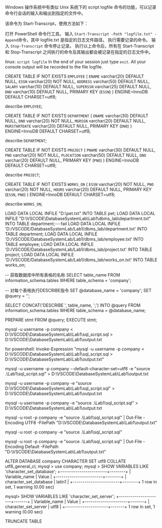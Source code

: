 Windows 操作系统中有类似 Unix 系统下的 script logfile 命令的功能，可以记录命令行会话的输入和输出到指定的文件中。

该命令为 Start-Transcript，使用方法如下：

打开 PowerShell 命令行工具。
输入 `Start-Transcript -Path "logfile.txt" -Append`命令，其中 logfile.txt 是指定的日志文件路径。
执行需要记录的命令。
输入 `Stop-Transcript` 命令停止记录。
执行以上命令后，所有在 Start-Transcript 和 Stop-Transcript 之间执行的命令及其输出都会被记录在指定的日志文件中。

linux:
`script logfile`
In the end of your session just type `exit`.
All your console output will be recorded to the file logfile.

CREATE TABLE IF NOT EXISTS `EMPLOYEE` (
    `ENAME` varchar(20) DEFAULT NULL,
    `ESSN` varchar(20) NOT NULL,
    `ADDRESS` varchar(50) DEFAULT NULL,
    `SALARY` varchar(10) DEFAULT NULL,
    `SUPERSSN` varchar(25) DEFAULT NULL,
    `DNO` varchar(10) DEFAULT NULL,
    PRIMARY KEY (`ESSN`)
) ENGINE=InnoDB DEFAULT CHARSET=utf8;

describe `EMPLOYEE`;

CREATE TABLE IF NOT EXISTS `DEPARTMENT` (
  `DNAME` varchar(30) DEFAULT NULL,
  `DNO` varchar(20) NOT NULL,
  `MGRSSN` varchar(20) DEFAULT NULL,
  `MGRSTARTDATE` varchar(20) DEFAULT NULL,
  PRIMARY KEY (`DNO`)
) ENGINE=InnoDB DEFAULT CHARSET=utf8;

describe `DEPARTMENT`;

CREATE TABLE IF NOT EXISTS `PROJECT` (
  `PNAME` varchar(30) DEFAULT NULL,
  `PNO` varchar(20) NOT NULL,
  `PLOCATION` varchar(50) DEFAULT NULL,
  `DNO` varchar(20) DEFAULT NULL,
  PRIMARY KEY (`PNO`)
) ENGINE=InnoDB DEFAULT CHARSET=utf8;

describe `PROJECT`;

CREATE TABLE IF NOT EXISTS `WORKS_ON` (
  `ESSN` varchar(20) NOT NULL,
  `PNO` varchar(20) NOT NULL,
  `HOURS` varchar(20) DEFAULT NULL,
  PRIMARY KEY (`ESSN`, `PNO`)
) ENGINE=InnoDB DEFAULT CHARSET=utf8;

describe `WORKS_ON`;


LOAD DATA LOCAL INFILE "D:\pet.txt" INTO TABLE pet;
LOAD DATA LOCAL INFILE "D:\VSCODE\DatabaseSystemLab\Lab1\dbms_lab\department.txt" INTO TABLE department;---fail
LOAD DATA LOCAL INFILE 'D:/VSCODE/DatabaseSystemLab/Lab1/dbms_lab/department.txt' INTO TABLE department;
LOAD DATA LOCAL INFILE 'D:/VSCODE/DatabaseSystemLab/Lab1/dbms_lab/employee.txt' INTO TABLE employee;
LOAD DATA LOCAL INFILE 'D:/VSCODE/DatabaseSystemLab/Lab1/dbms_lab/project.txt' INTO TABLE project;
LOAD DATA LOCAL INFILE 'D:/VSCODE/DatabaseSystemLab/Lab1/dbms_lab/works_on.txt' INTO TABLE works_on;

-- 获取数据库中所有表格的名称
SELECT table_name 
FROM information_schema.tables 
WHERE table_schema = 'company';

-- 对每个表格执行DESCRIBE指令
SET @database_name = 'company';
SET @query = '';

SELECT CONCAT('DESCRIBE ', table_name, ';') INTO @query 
FROM information_schema.tables 
WHERE table_schema = @database_name;

PREPARE stmt FROM @query;
EXECUTE stmt;

mysql -u username -p company < D:\VSCODE\DatabaseSystemLab\Lab1\sql_script.sql > D:\VSCODE\DatabaseSystemLab\Lab1\output.txt

for powershell:
Invoke-Expression "mysql -u username -p company < D:\VSCODE\DatabaseSystemLab\Lab1\sql_script.sql > D:\VSCODE\DatabaseSystemLab\Lab1\output.txt"


mysql -u username -p company --default-character-set=utf8 -e "source .\\Lab1\\sql_script.sql" > D:\VSCODE\DatabaseSystemLab\Lab1\output.txt



mysql -u username -p company -e "source D:\\VSCODE\\DatabaseSystemLab\\Lab1\\sql_script.sql" > D:\VSCODE\DatabaseSystemLab\Lab1\output.txt

mysql -u username -p company -e "source .\\Lab1\\sql_script.sql" > D:\VSCODE\DatabaseSystemLab\Lab1\output.txt

mysql -u root -p company -e "source .\Lab1\sql_script.sql" | Out-File -Encoding UTF8 -FilePath "D:\VSCODE\DatabaseSystemLab\Lab1\output.txt"

mysql -u root -p company -e "source .\Lab1\sql_script.sql"

mysql -u root -p company -e "source .\Lab1\sql_script.sql" | Out-File -Encoding Default -FilePath "D:\VSCODE\DatabaseSystemLab\Lab1\output.txt"


ALTER DATABASE company CHARACTER SET utf8 COLLATE utf8_general_ci;
mysql > use company;
mysql > SHOW VARIABLES LIKE 'character_set_database';
+------------------------+--------+
| Variable_name          | Value  |
+------------------------+--------+
| character_set_database | latin1 |
+------------------------+--------+
1 row in set, 1 warning (0.00 sec)

mysql> SHOW VARIABLES LIKE 'character_set_server';
+----------------------+-------+
| Variable_name        | Value |
+----------------------+-------+
| character_set_server | utf8  |
+----------------------+-------+
1 row in set, 1 warning (0.00 sec)


TRUNCATE TABLE 